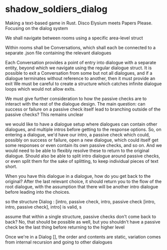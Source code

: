 # shadow_soldiers_dialog
Making a text-based game in Rust. Disco Elysium meets Papers Please. Focusing on the dialog system

We shall navigate between rooms using a specific area-level struct

Within rooms shall be Conversations, which shall each be connected to a separate .json file containing the relevant dialogues

Each Conversation provides a point of entry into dialogue with a separate entity, beyond which we navigate using the regular dialogue struct. It is possible to exit a Conversation from some but not all dialogues, and if a dialogue terminates without reference to another, then it must provide an exit
We must be careful to create a structure which catches infinite dialogue loops which would not allow exits. 

We must give further consideration to how the passive checks are to interact with the rest of the dialogue design. The main question: can success or failure on a passive check itself lead to branching outside of the passive checks? This remains unclear







we would like to have a dialogue setup where dialogues can contain other dialogues, and multiple intros before getting to the response options. So, on entering a dialogue, we'd have our intro, a passive check which could, possibly on success or failure, open a new dialogue, which could itself get some responses or even contain its own passive checks, and so on. And we would need to be able to flexibly resolve these to return to the original dialogue. Should also be able to split intro dialogue around passive checks, or even split them for the sake of splitting, to keep individual pieces of text short. 

When you have this dialogue in a dialogue, how do you get back to the original? After the last relevant choice, it should return you to the flow of the root dialogue, with the assumption that there will be another intro dialogue before leading into the choices. 

so the structure Dialog : [intro, passive check, intro, passive check [intro, intro, passive check], intro] is valid, s

assume that within a single structure, passive checks don't come back to back? No, that should be possible as well, but you shouldn't have a passive check be the last thing before returning to the higher level

Once we're in a Dialog [], the order and contents are static, variation comes from internal recursion and going to other dialogues


